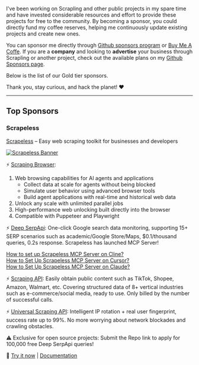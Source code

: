 I've been working on Scrapling and other public projects in my spare time and have invested considerable resources and effort to provide these projects for free to the community. By becoming a sponsor, you could directly fund my coffee reserves, helping me continuously update existing projects and create new ones.

You can sponsor me directly through [Github sponsors program](https://github.com/sponsors/D4Vinci) or [Buy Me A Coffe](https://buymeacoffee.com/d4vinci). If you are a **company** and looking to **advertise** your business through Scrapling or another project, check out the available plans on my [Github Sponsors page](https://github.com/sponsors/D4Vinci).

Below is the list of our Gold tier sponsors.

Thank you, stay curious, and hack the planet! ❤️

---

## Top Sponsors
### Scrapeless

[Scrapeless](http://scrapeless.com/?utm_source=D4Vinci) – Easy web scraping toolkit for businesses and developers

[![Scrapeless Banner](https://raw.githubusercontent.com/D4Vinci/Scrapling/main/images/scrapeless.jpg)](http://scrapeless.com/?utm_source=D4Vinci)

⚡ [Scraping Browser](https://www.scrapeless.com/en/product/scraping-browser?utm_source=D4Vinci):

1. Web browsing capabilities for AI agents and applications
    - Collect data at scale for agents without being blocked
    - Simulate user behavior using advanced browser tools
    - Build agent applications with real-time and historical web data
2. Unlock any scale with unlimited parallel jobs
3. High-performance web unlocking built directly into the browser
4. Compatible with Puppeteer and Playwright

⚡ [Deep SerpApi](https://www.scrapeless.com/en/product/deep-serp-api?utm_source=D4Vinci): One-click Google search data monitoring, supporting 15+ SERP scenarios such as academic/Google Store/Maps, $0.1/thousand queries, 0.2s response.
Scrapeless has launched MCP Server!

[How to set up Scrapeless MCP Server on Cline?](https://www.scrapeless.com/en/faq/how-to-set-up-scrapeless-mcp-server-on-cline?utm_source=D4Vinci)<br/>
[How to Set Up Scrapeless MCP Server on Cursor?](https://www.scrapeless.com/en/faq/how-to-set-up-scrapeless-mcp-server-on-cursor?utm_source=D4Vinci)<br/>
[How to Set Up Scrapeless MCP Server on Claude?](https://www.scrapeless.com/en/faq/how-to-set-up-scrapeless-mcp-server-on-claude?utm_source=D4Vinci)

⚡ [Scraping API](https://www.scrapeless.com/en/product/scraping-api?utm_source=D4Vinci): Easily obtain public content such as TikTok, Shopee, Amazon, Walmart, etc. Covering structured data of 8+ vertical industries such as e-commerce/social media, ready to use. Only billed by the number of successful calls.

⚡ [Universal Scraping API](https://www.scrapeless.com/en/product/universal-scraping-api?utm_source=D4Vinci): Intelligent IP rotation + real user fingerprint, success rate up to 99%. No more worrying about network blockades and crawling obstacles.

⚠️ Exclusive for open source projects: Submit the Repo link to apply for 100,000 free Deep SerpApi queries!

📌 [Try it now](https://app.scrapeless.com/passport/login?utm_source=D4Vinci) | [Documentation](https://docs.scrapeless.com/en/scraping-browser/quickstart/introduction/?utm_source=D4Vinci)

